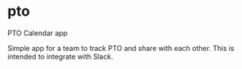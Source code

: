 # pto
PTO Calendar app

Simple app for a team to track PTO and share with each other. This is intended to integrate with Slack.
